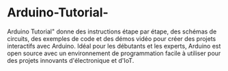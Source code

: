# Arduino-Tutorial-
Arduino Tutorial" donne des instructions étape par étape, des schémas de circuits, 
des exemples de code et des démos vidéo pour créer des projets interactifs avec Arduino. 
Idéal pour les débutants et les experts, Arduino est open source avec un environnement 
de programmation facile à utiliser pour des projets innovants d'électronique et d'IoT.
